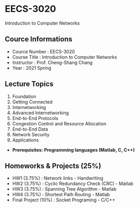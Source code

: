 # EECS-3020 
Introduction to Computer Networks 
## Cource Informations
* Cource Number : EECS-3020
* Course Title : Introduction to Computer Networks
* Instructor : Prof. Cheng-Shang Chang
* Year : 2021 Spring
## Lecture Topics
1. Foundation
2. Getting Connected
3. Internetworking
4. Advanced Internetworking
5. End-to-End Protocols
6. Congestion Control and Resource Allocation
7. End-to-End Data
8. Network Security
9. Applications

* **Prerequisites: Programming languages (Matlab, C, C++)**

## Homeworks & Projects (25%)
* HW1 (3.75%) : Network links - Handwriting
* HW2 (3.75%) : Cyclic Redundancy Check (CRC) - Matlab
* HW3 (3.75%) : Spanning Tree Algorithm - Matlab
* HW4 (3.75%) : Shortest Path Routing - Matlab
* Final Project (10%) : Socket Programing - C/C++
